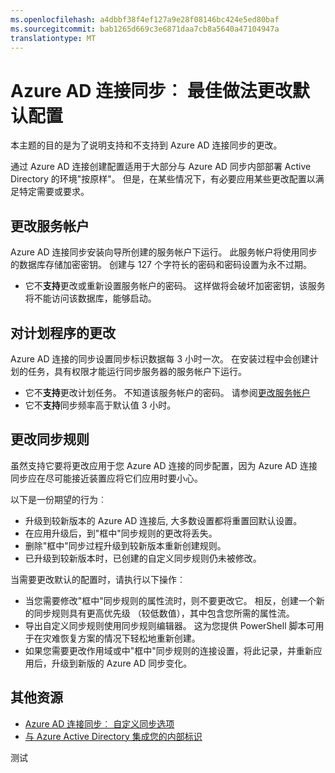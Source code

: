 ```yaml
---
ms.openlocfilehash: a4dbbf38f4ef127a9e28f08146bc424e5ed80baf
ms.sourcegitcommit: bab1265d669c3e6871daa7cb8a5640a47104947a
translationtype: MT
---
```

<properties
    pageTitle="最佳实践更改默认配置 |Microsoft Azure"
    description="提供用于更改默认配置的 Azure AD 连接同步的最佳做法。"
    services="active-directory"
    documentationCenter=""
    authors="markusvi"
    manager="stevenpo"
    editor=""/>

<tags
    ms.service="active-directory"
    ms.workload="identity"
    ms.tgt_pltfrm="na"
    ms.devlang="na"
    ms.topic="article"
    ms.date="08/25/2015"
    ms.author="markusvi;andkjell"/>


# Azure AD 连接同步︰ 最佳做法更改默认配置

本主题的目的是为了说明支持和不支持到 Azure AD 连接同步的更改。

通过 Azure AD 连接创建配置适用于大部分与 Azure AD 同步内部部署 Active Directory 的环境"按原样"。 但是，在某些情况下，有必要应用某些更改配置以满足特定需要或要求。

## 更改服务帐户
Azure AD 连接同步安装向导所创建的服务帐户下运行。 此服务帐户将使用同步的数据库存储加密密钥。 创建与 127 个字符长的密码和密码设置为永不过期。

- 它不**支持**更改或重新设置服务帐户的密码。 这样做将会破坏加密密钥，该服务将不能访问该数据库，能够启动。

## 对计划程序的更改
Azure AD 连接的同步设置同步标识数据每 3 小时一次。 在安装过程中会创建计划的任务，具有权限才能运行同步服务器的服务帐户下运行。

- 它不**支持**更改计划任务。 不知道该服务帐户的密码。 请参阅[更改服务帐户](#changes-to-the-service-account)
- 它不**支持**同步频率高于默认值 3 小时。

## 更改同步规则

虽然支持它要将更改应用于您 Azure AD 连接的同步配置，因为 Azure AD 连接同步应在尽可能接近装置应将它们应用时要小心。

以下是一份期望的行为︰

- 升级到较新版本的 Azure AD 连接后, 大多数设置都将重置回默认设置。
- 在应用升级后，到"框中"同步规则的更改将丢失。
- 删除"框中"同步过程升级到较新版本重新创建规则。
- 已升级到较新版本时，已创建的自定义同步规则仍未被修改。



当需要更改默认的配置时，请执行以下操作︰

- 当您需要修改"框中"同步规则的属性流时，则不要更改它。 相反，创建一个新的同步规则具有更高优先级 （较低数值），其中包含您所需的属性流。
- 导出自定义同步规则使用同步规则编辑器。 这为您提供 PowerShell 脚本可用于在灾难恢复方案的情况下轻松地重新创建。
- 如果您需要更改作用域或中"框中"同步规则的连接设置，将此记录，并重新应用后，升级到新版的 Azure AD 同步变化。



## 其他资源

* [Azure AD 连接同步︰ 自定义同步选项](active-directory-aadconnectsync-whatis.md)
* [与 Azure Active Directory 集成您的内部标识](active-directory-aadconnect.md)

<!--Image references-->

测试
